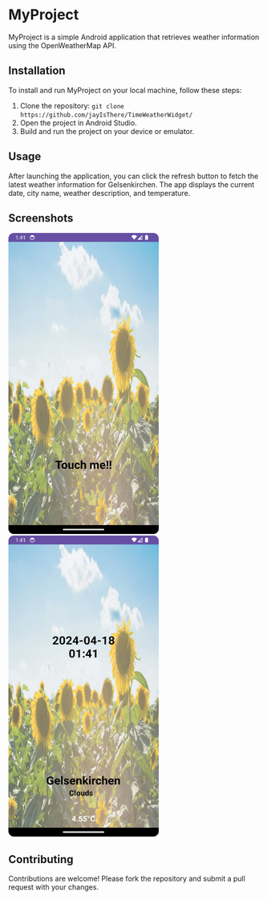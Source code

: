 # MyProject

MyProject is a simple Android application that retrieves weather information using the OpenWeatherMap API.

## Installation

To install and run MyProject on your local machine, follow these steps:

1. Clone the repository: `git clone https://github.com/jayIsThere/TimeWeatherWidget/`
2. Open the project in Android Studio.
3. Build and run the project on your device or emulator.

## Usage

After launching the application, you can click the refresh button to fetch the latest weather information for Gelsenkirchen. The app displays the current date, city name, weather description, and temperature.

## Screenshots

<img src="app/screenshots/screenshot1.png" width="300" height="600"/>
<img src="app/screenshots/screenshot2.png" width="300" height="600"/>

## Contributing

Contributions are welcome! Please fork the repository and submit a pull request with your changes.

